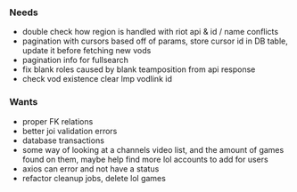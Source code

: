 ### Needs
- double check how region is handled with riot api & id / name conflicts
- pagination with cursors based off of params, store cursor id in DB table, update it before fetching new vods
- pagination info for fullsearch
- fix blank roles caused by blank teamposition from api response
- check vod existence clear lmp vodlink id
### Wants
- proper FK relations
- better joi validation errors
- database transactions
- some way of looking at a channels video list, and the amount of games found on them, maybe help find more lol accounts to add for users
- axios can error and not have a status
- refactor cleanup jobs, delete lol games
